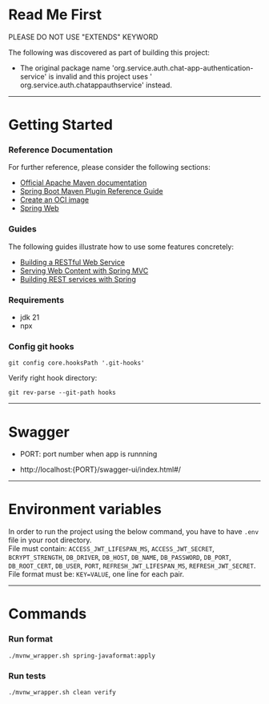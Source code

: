 # Read Me First

PLEASE DO NOT USE "EXTENDS" KEYWORD

The following was discovered as part of building this project:

- The original package name 'org.service.auth.chat-app-authentication-service' is invalid and this project uses '
  org.service.auth.chatappauthservice' instead.

---

# Getting Started

### Reference Documentation

For further reference, please consider the following sections:

- [Official Apache Maven documentation](https://maven.apache.org/guides/index.html)
- [Spring Boot Maven Plugin Reference Guide](https://docs.spring.io/spring-boot/docs/3.2.3/maven-plugin/reference/html/)
- [Create an OCI image](https://docs.spring.io/spring-boot/docs/3.2.3/maven-plugin/reference/html/#build-image)
- [Spring Web](https://docs.spring.io/spring-boot/docs/3.2.3/reference/htmlsingle/index.html#web)

### Guides

The following guides illustrate how to use some features concretely:

- [Building a RESTful Web Service](https://spring.io/guides/gs/rest-service/)
- [Serving Web Content with Spring MVC](https://spring.io/guides/gs/serving-web-content/)
- [Building REST services with Spring](https://spring.io/guides/tutorials/rest/)

### Requirements

- jdk 21
- npx

### Config git hooks

```shell
git config core.hooksPath '.git-hooks'
```

Verify right hook directory:

```shell
git rev-parse --git-path hooks
```

---

# Swagger

- PORT: port number when app is runnning

- http://localhost:{PORT}/swagger-ui/index.html#/

---

# Environment variables

In order to run the project using the below command, you have to have `.env` file in your root directory.<br>
File must contain:
`ACCESS_JWT_LIFESPAN_MS`, `ACCESS_JWT_SECRET`, `BCRYPT_STRENGTH`, `DB_DRIVER`, `DB_HOST`, `DB_NAME`, `DB_PASSWORD`, `DB_PORT`, `DB_ROOT_CERT`, `DB_USER`, `PORT`, `REFRESH_JWT_LIFESPAN_MS`, `REFRESH_JWT_SECRET`.<br>
File format must be: `KEY=VALUE`, one line for each pair.

---

# Commands

### Run format

```shell
./mvnw_wrapper.sh spring-javaformat:apply
```

### Run tests

```shell
./mvnw_wrapper.sh clean verify
```
